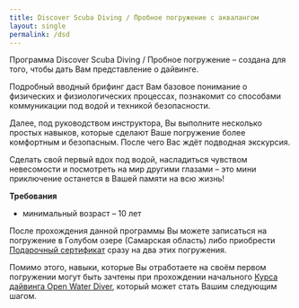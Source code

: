```yaml
---
title: Discover Scuba Diving / Пробное погружение с аквалангом
layout: single
permalink: /dsd
---
```


Программа Discover Scuba Diving / Пробное погружение – создана для того, чтобы дать Вам представление о дайвинге. 

Подробный вводный брифинг даст Вам базовое понимание о физических и физиологических процессах, познакомит со способами коммуникации под водой и техникой безопасности.

Далее, под руководством инструктора, Вы выполните несколько простых навыков, которые сделают Ваше погружение более комфортным и безопасным. После чего Вас ждёт подводная экскурсия.

Сделать свой первый вдох под водой, насладиться чувством невесомости и посмотреть на мир другими глазами – это мини приключение останется в Вашей памяти на всю жизнь!

**Требования**

* минимальный возраст – 10 лет

После прохождения данной программы Вы можете записаться на погружение в Голубом озере (Самарская область) либо приобрести [Подарочный сертификат](/feedback) сразу на два этих погружения.

Помимо этого, навыки, которые Вы отработаете на своём первом погружении могут быть зачтены при прохождении начального [Курса дайвинга Open Water Diver](/owd), который может стать Вашим следующим шагом.